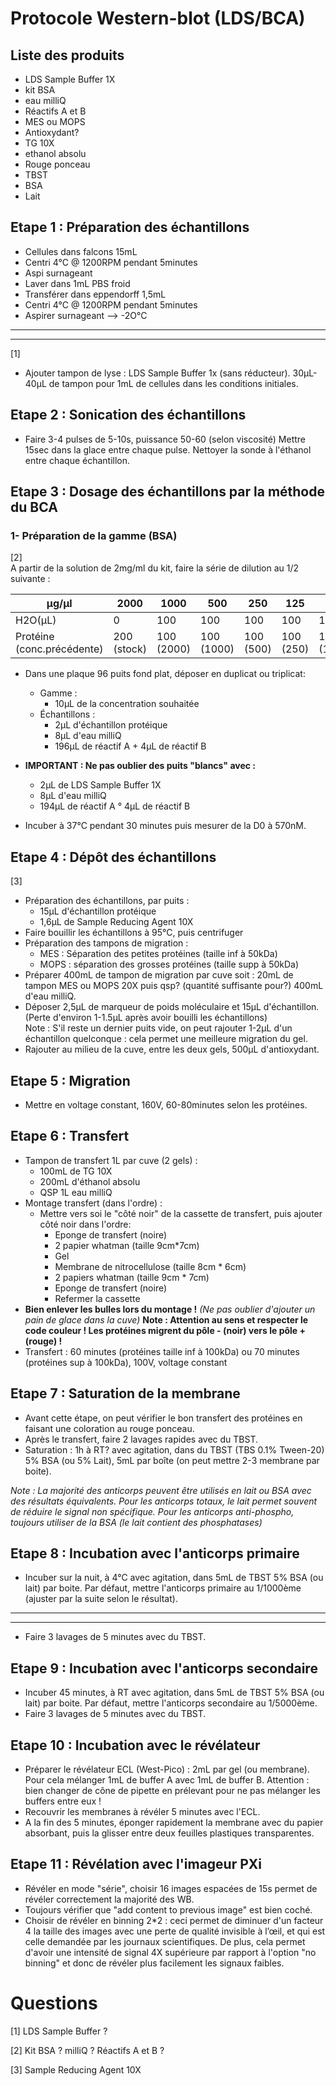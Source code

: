 # Protocole Western-blot (LDS/BCA)

## Liste des produits

* LDS Sample Buffer 1X
* kit BSA
* eau milliQ
* Réactifs A et B
* MES ou MOPS
* Antioxydant?
* TG 10X
* ethanol absolu
* Rouge ponceau
* TBST
* BSA
* Lait

## Etape 1 : Préparation des échantillons

* Cellules dans falcons 15mL
* Centri 4°C @ 1200RPM pendant 5minutes
* Aspi surnageant
* Laver dans 1mL PBS froid
* Transférer dans eppendorff 1,5mL
* Centri 4°C @ 1200RPM pendant 5minutes
* Aspirer surnageant --> -2O°C  

---------------------
---------------------

[1]  
* Ajouter tampon de lyse : LDS Sample Buffer 1x (sans réducteur). 30µL-40µL de tampon pour 1mL de cellules dans les conditions initiales.

## Etape 2 : Sonication des échantillons

* Faire 3-4 pulses de 5-10s, puissance 50-60 (selon viscosité)
Mettre 15sec dans la glace entre chaque pulse. Nettoyer la sonde à l'éthanol entre chaque échantillon.

## Etape 3 : Dosage des échantillons par la méthode du BCA

### 1- Préparation de la gamme (BSA)

[2]  
A partir de la solution de 2mg/ml du kit, faire la série de dilution au 1/2 suivante :

| µg/µl | 2000 | 1000 | 500 | 250 | 125 | 75 |
|---|--- |---|---|---|---|---|
|H2O(µL)| 0 |100|100|100|100|100|
|Protéine (conc.précédente)| 200 (stock) | 100 (2000) | 100 (1000) | 100 (500) | 100 (250) | 100 (125) |

* Dans une plaque 96 puits fond plat, déposer en duplicat ou triplicat:
  * Gamme :
    * 10µL de la concentration souhaitée
  * Échantillons :
    * 2µL d'échantillon protéique
    * 8µL d'eau milliQ
    * 196µL de réactif A + 4µL de réactif B  

* **IMPORTANT : Ne pas oublier des puits "blancs" avec :**
  * 2µL de LDS Sample Buffer 1X
  * 8µL d'eau milliQ
  * 194µL de réactif A ° 4µL de réactif B  

* Incuber à 37°C pendant 30 minutes puis mesurer de la D0 à 570nM.

## Etape 4 : Dépôt des échantillons

[3]  
* Préparation des échantillons, par puits :
  * 15µL d'échantillon protéique
  * 1,6µL de Sample Reducing Agent 10X
* Faire bouillir les échantillons à 95°C, puis centrifuger
* Préparation des tampons de migration :
  * MES : Séparation des petites protéines (taille inf à 50kDa)
  * MOPS : séparation des grosses protéines (taille supp à 50kDa)
* Préparer 400mL de tampon de migration par cuve soit : 20mL de tampon MES ou MOPS 20X puis qsp? (quantité suffisante pour?) 400mL d'eau milliQ.
* Déposer 2,5µL de marqueur de poids moléculaire et 15µL d'échantillon. (Perte d'environ 1-1.5µL après avoir bouilli les échantillons)  
Note : S'il reste un dernier puits vide, on peut rajouter 1-2µL d'un échantillon quelconque : cela permet une meilleure migration du gel.
* Rajouter au milieu de la cuve, entre les deux gels, 500µL d'antioxydant.

## Etape 5 : Migration

* Mettre en voltage constant, 160V, 60-80minutes selon les protéines.

## Etape 6 : Transfert

* Tampon de transfert 1L par cuve (2 gels) :
  * 100mL de TG 10X
  * 200mL d'éthanol absolu
  * QSP 1L eau milliQ
* Montage transfert (dans l'ordre) :
  * Mettre vers soi le "côté noir" de la cassette de transfert, puis ajouter côté noir dans l'ordre:
    * Eponge de transfert (noire)
    * 2 papier whatman (taille 9cm*7cm)
    * Gel
    * Membrane de nitrocellulose (taille 8cm * 6cm)
    * 2 papiers whatman (taille 9cm * 7cm)
    * Eponge de transfert (noire)
    * Refermer la cassette
* **Bien enlever les bulles lors du montage !**
*(Ne pas oublier d'ajouter un pain de glace dans la cuve)*
**Note : Attention au sens et respecter le code couleur ! Les protéines migrent du pôle - (noir) vers le pôle + (rouge) !**
* Transfert : 60 minutes (protéines taille inf à 100kDa) ou 70 minutes (protéines sup à 100kDa), 100V, voltage constant

## Etape 7 : Saturation de la membrane

* Avant cette étape, on peut vérifier le bon transfert des protéines en faisant une coloration au rouge ponceau.
* Après le transfert, faire 2 lavages rapides avec du TBST.
* Saturation : 1h à RT? avec agitation, dans du TBST (TBS 0.1% Tween-20) 5% BSA (ou 5% Lait), 5mL par boîte (on peut mettre 2-3 membrane par boite).  

*Note : La majorité des anticorps peuvent être utilisés en lait ou BSA avec des résultats équivalents. Pour les anticorps totaux, le lait permet souvent de réduire le signal non spécifique. Pour les anticorps anti-phospho, toujours utiliser de la BSA (le lait contient des phosphatases)*

## Etape 8 : Incubation avec l'anticorps primaire

* Incuber sur la nuit, à 4°C avec agitation, dans 5mL de TBST 5% BSA (ou lait) par boite. Par défaut, mettre l'anticorps primaire au 1/1000ème (ajuster par la suite selon le résultat).

--------------------------------------
--------------------------------------

* Faire 3 lavages de 5 minutes avec du TBST.

## Etape 9 : Incubation avec l'anticorps secondaire

* Incuber 45 minutes, à RT avec agitation, dans 5mL de TBST 5% BSA (ou lait) par boite. Par défaut, mettre l'anticorps secondaire au 1/5000ème.
* Faire 3 lavages de 5 minutes avec du TBST.

## Etape 10 : Incubation avec le révélateur

* Préparer le révélateur ECL (West-Pico) : 2mL par gel (ou membrane). Pour cela mélanger 1mL de buffer A avec 1mL de buffer B. Attention : bien changer de cône de pipette en prélevant pour ne pas mélanger les buffers entre eux !
* Recouvrir les membranes à révéler 5 minutes avec l'ECL.
* A la fin des 5 minutes, éponger rapidement la membrane avec du papier absorbant, puis la glisser entre deux feuilles plastiques transparentes.

## Etape 11 : Révélation avec l'imageur PXi

* Révéler en mode "série", choisir 16 images espacées de 15s permet de révéler correctement la majorité des WB.
* Toujours vérifier que "add content to previous image" est bien coché.
* Choisir de révéler en binning 2*2 : ceci permet de diminuer d'un facteur 4 la taille des images avec une perte de qualité invisible à l’œil, et qui est celle demandée par les journaux scientifiques. De plus, cela permet d'avoir une intensité de signal 4X supérieure par rapport à l'option "no binning" et donc de révéler plus facilement les signaux faibles.


# Questions

[1]
LDS Sample Buffer ?

[2]
Kit BSA ?
milliQ ?
Réactifs A et B ?

[3]
Sample Reducing Agent 10X
